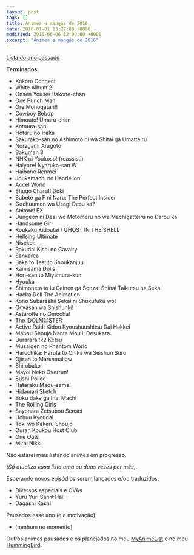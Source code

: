```yaml
---
layout: post
tags: []
title: Animes e mangás de 2016
date: 2016-01-01 13:27:00 +0000
modified: 2016-06-06 12:00:00 +0000
excerpt: "Animes e mangás de 2016"
---
```


[Lista do ano passado](https://qgustavor.tk/animes-assistidos-e-mangás-de-2015)

**Terminados**:

-   Kokoro Connect
-   White Album 2
-   Onsen Yousei Hakone-chan
-   One Punch Man
-   Ore Monogatari!!
-   Cowboy Bebop
-   Himouto! Umaru-chan
-   Kotoura-san
-   Hotaru no Haka
-   Sakurako-san no Ashimoto ni wa Shitai ga Umatteiru
-   Noragami Aragoto
-   Bakuman 3
-   NHK ni Youkoso! (reassisti)
-   Haiyore! Nyaruko-san W
-   Haibane Renmei
-   Joukamachi no Dandelion
-   Accel World
-   Shugo Chara!! Doki
-   Subete ga F ni Naru: The Perfect Insider
-   Gochuumon wa Usagi Desu ka?
-   Anitore! EX
-   Dungeon ni Deai wo Motomeru no wa Machigatteiru no Darou ka
-   Handsome Girl
-   Koukaku Kidoutai / GHOST IN THE SHELL
-   Hellsing Ultimate
-   Nisekoi:
-   Rakudai Kishi no Cavalry
-   Sankarea
-   Baka to Test to Shoukanjuu
-   Kamisama Dolls
-   Hori-san to Miyamura-kun
-   Hyouka
-   Shimoneta to Iu Gainen ga Sonzai Shinai Taikutsu na Sekai
-   Hacka Doll The Animation
-   Kono Subarashii Sekai ni Shukufuku wo!
-   Ooyasan wa Shishunki!
-   Astarotte no Omocha!
-   The iDOLM@STER
-   Active Raid: Kidou Kyoushuushitsu Dai Hakkei
-   Mahou Shoujo Nante Mou Ii Desukara.
-   Durarara!!x2 Ketsu
-   Musaigen no Phantom World
-   Haruchika: Haruta to Chika wa Seishun Suru
-   Ojisan to Marshmallow
-   Shirobako
-   Mayoi Neko Overrun!
-   Sushi Police
-   Hataraku Maou-sama!
-   Hidamari Sketch
-   Boku dake ga Inai Machi
-   The Rolling Girls
-   Sayonara Zetsubou Sensei
-   Uchuu Kyoudai
-   Toki wo Kakeru Shoujo
-   Ouran Koukou Host Club
-   One Outs
-   Mirai Nikki

Não estarei mais listando animes em progresso.

*(Só atualizo essa lista uma ou duas vezes por mês).*

Esperando novos episódios serem lançados e/ou traduzidos:

-   Diversos especiais e OVAs
-   Yuru Yuri San☆Hai!
-   Dagashi Kashi

Pausados esse ano (e a motivação):

-   [nenhum no momento]

Outros animes pausados e os planejados no meu
[MyAnimeList](http://myanimelist.net/animelist/qgustavor&status=6&order=0)
e no meu [HummingBird](https://hummingbird.me/users/qgustavor).
